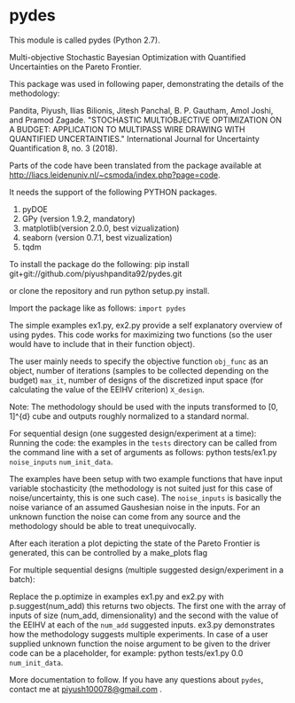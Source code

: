 # pydes
This module is called pydes (Python 2.7).

Multi-objective Stochastic Bayesian Optimization with Quantified Uncertainties on the Pareto Frontier.

This package was used in following paper, demonstrating the details of the methodology:


Pandita, Piyush, Ilias Bilionis, Jitesh Panchal, B. P. Gautham, Amol Joshi, and Pramod Zagade. "STOCHASTIC MULTIOBJECTIVE OPTIMIZATION ON A BUDGET: APPLICATION TO MULTIPASS WIRE DRAWING WITH QUANTIFIED UNCERTAINTIES." International Journal for Uncertainty Quantification 8, no. 3 (2018).

Parts of the code have been translated from the package available at http://liacs.leidenuniv.nl/~csmoda/index.php?page=code.
 
It needs the support of the following PYTHON packages.
1. pyDOE 
2. GPy (version 1.9.2, mandatory)
3. matplotlib(version 2.0.0, best vizualization)
4. seaborn (version 0.7.1, best vizualization)
5. tqdm

To install the package do the following:
pip install git+git://github.com/piyushpandita92/pydes.git  

or clone the repository and run python setup.py install.

Import the package like as follows:
 ```import pydes```

The simple examples ex1.py, ex2.py provide a self explanatory overview of using pydes.
This code works for maximizing two functions (so the user would have to include that in their function object).

The user mainly needs to specify the objective function ```obj_func``` as an object, number of iterations (samples to be collected depending on the budget) ```max_it```, number of designs of the discretized input space (for calculating the value of the EEIHV criterion) ```X_design```. 

Note: The methodology should be used with the inputs transformed to [0, 1]^{d} cube and outputs roughly normalized to a standard normal.

For sequential design  (one suggested design/experiment at a time):
Running the code: the examples in the ```tests``` directory can be called from the command line with a set of arguments as follows: python tests/ex1.py ```noise_inputs``` ```num_init_data```.

The examples have been setup with two example functions that have input variable stochasticity (the methodology is not suited just for this case of noise/uncertainty, this is one such case). The ```noise_inputs``` is basically the noise variance of an assumed Gaushesian noise in the inputs. For an unknown function the noise can come from any source and the methodology should be able to treat unequivocally.

After each iteration a plot depicting the state of the Pareto Frontier is generated, this can be controlled by a make_plots flag  

For multiple sequential designs  (multiple suggested design/experiment in a batch):

Replace the p.optimize in examples ex1.py and ex2.py with p.suggest(num_add) this returns two objects. The first one with the array of inputs of size (num_add, dimensionality) and the second with the value of the EEIHV at each of the ```num_add``` suggested inputs. ex3.py demonstrates how the methodology suggests multiple experiments. In case of a user supplied unknown function the noise argument to be given to the driver code can be a placeholder, for example:
python tests/ex1.py 0.0 ```num_init_data```.

More documentation to follow.
If you have any questions about ```pydes```, contact me at piyush100078@gmail.com .

